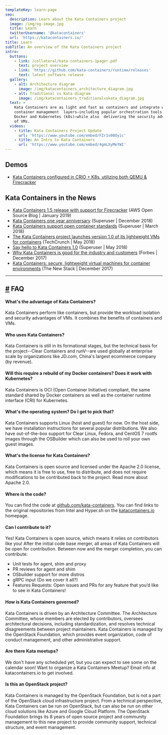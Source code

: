 ```yaml
---
templateKey: learn-page
seo:
  description: Learn about the Kata Containers project
  image: /img/og-image.jpg
  title: Learn
  twitterUsername: '@katacontainers'
  url: 'https://katacontainers.io/'
title: Learn
subTitle: An overview of the Kata Containers project
intro:
  buttons:
    - link: /collateral/kata-containers-1pager.pdf
      text: project overview
    - link: 'https://github.com/kata-containers/runtime/releases'
      text: latest software release
  gallery:
    - alt: Architecture diagram
      image: /img/katacontainers_architecture_diagram.jpg
    - alt: Traditional vs Kata diagram
      image: /img/katacontainers_traditionalvskata_diagram.jpg
  text: >
    Kata Containers are as light and fast as containers and integrate with the
    container management  layers—including popular orchestration tools such as
    Docker and Kubernetes (k8s)—while also  delivering the security advantages
    of VMs.
  videos:
    - title: Kata Containers Project Update
      url: 'https://www.youtube.com/embed/FZr1v08Oyic'
    - title: An Intro to Kata Containers
      url: 'https://www.youtube.com/embed/4gmLXyMeYWI'
---
```

## Demos

* [Kata Containers configured in CRIO + K8s, utilizing both QEMU & Firecracker](https://asciinema.org/a/219790)

## Kata Containers in the News

* [Kata Containers 1.5 release with support for Firecracker](https://aws.amazon.com/blogs/opensource/kata-containers-1-5-firecracker-support/) (AWS Open Source Blog | January 2019)
* [Kata Containers one year anniversary](https://superuser.openstack.org/articles/kata-one-year-anniversary/) (Superuser | December 2018)
* [Kata Containers support open container standards](https://superuser.openstack.org/articles/openstack-foundation-joins-open-container-initiative-kata/) (Superuser | March 2018)
* [The Kata Containers project launches version 1.0 of its lightweight VMs for containers](https://techcrunch.com/2018/05/22/the-kata-containers-project-hits-1-0/) (TechCrunch | May 2018)
* [Say hello to Kata Containers 1.0](https://superuser.openstack.org/articles/kata-containers-1-0/) (Superuser | May 2018)
* [Why Kata Containers is good for the industry and customers](https://www.forbes.com/sites/janakirammsv/2017/12/11/why-kata-containers-is-good-for-the-industry-and-customers/#509177e7449e) (Forbes | December 2017)
* [Kata Containers: secure, lightweight virtual machines for container environments](https://thenewstack.io/kata-containers-secure-lightweight-virtual-machines-container-environments/) (The New Stack | December 2017)

- - -

<h2 id="faq" class="h2_primary_dark"><a href="#faq" aria-hidden="true" class="header-anchor">#</a> FAQ</h2>

#### What's the advantage of Kata Containers?

Kata Containers perform like containers, but provide the workload isolation and security advantages of VMs. It combines the benefits of containers and VMs.

#### Who uses Kata Containers?

Kata Containers is still in its formational stages, but the technical basis for the project--Clear Containers and runV--are used globally at enterprise scale by organizations like JD.com, China's largest ecommerce company (by revenue).

#### Will this require a rebuild of my Docker containers? Does it work with Kubernetes?

Kata Containers is OCI (Open Container Initiative) compliant, the same standard shared by Docker containers as well as the container runtime interface (CRI) for Kubernetes.

#### What's the operating system? Do I get to pick that?

Kata Containers supports Linux (host and guest) for now. On the host side, we have installation instructions for several popular distributions. We also have out-of-the-box support for Clear Linux, Fedora, and CentOS 7 rootfs images through the OSBuilder which can also be used to roll your own guest images.

#### What's the license for Kata Containers?

Kata Containers is open source and licensed under the Apache 2.0 license, which means it is free to use, free to distribute, and does not require modifications to be contributed back to the project. Read more about Apache 2.0.

#### Where is the code?

You can find the code at [github.com/kata-containers](https://github.com/kata-containers). You can find links to the original repositories from Intel and Hyper.sh on the [katacontainers.io](https://katacontainers.io) homepage.

#### Can I contribute to it?

Yes! Kata Containers is open source, which means it relies on contributors like you! After the initial code base merger, all areas of Kata Containers will be open for contribution. Between now and the merger completion, you can contribute:

* Unit tests for agent, shim and proxy
* PR reviews for agent and shim
* OSbuilder support for more distros
* gRPC input (Do we cover it all?)
* Features Requests: Open issues and PRs for any feature that you’d like to see in Kata Containers!

#### How is Kata Containers governed?

Kata Containers is driven by an Architecture Committee. The Architecture Committee, whose members are elected by contributors, oversees architectural decisions, including standardization, and resolves technical disagreements between project maintainers. Kata Containers is managed by the OpenStack Foundation, which provides event organization, code of conduct management, and other administrative support.

#### Are there Kata meetups?

We don't have any scheduled yet, but you can expect to see some on the calendar soon! Want to organize a Kata Containers Meetup? Email info at katacontainers.io to get involved.

#### Is this an OpenStack project?

Kata Containers is managed by the OpenStack Foundation, but is not a part of the OpenStack cloud infrastructure project. From a technical perspective, Kata Containers can be run on OpenStack, but can also be run on other cloud solutions like Azure and Google Cloud Platform. The OpenStack Foundation brings its 8 years of open source project and community management to this new project to provide community support, technical structure, and event management.

